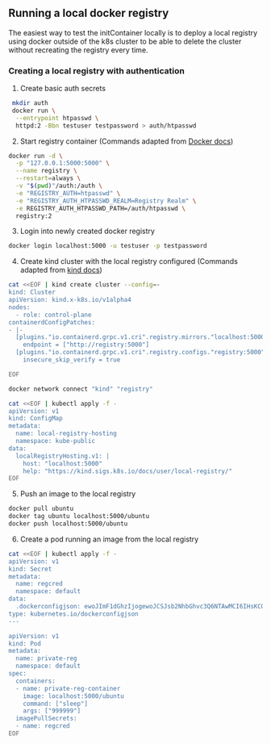 ## Running a local docker registry
The easiest way to test the initContainer locally is to deploy a local registry using docker outside of the k8s cluster to be able to delete the cluster without recreating the registry every time.
### Creating a local registry with authentication 
1. Create basic auth secrets
```bash
 mkdir auth
 docker run \
  --entrypoint htpasswd \
  httpd:2 -Bbn testuser testpassword > auth/htpasswd

```
2. Start registry container (Commands adapted from [Docker docs](https://docs.docker.com/registry/deploying/))
```bash
docker run -d \
  -p "127.0.0.1:5000:5000" \
  --name registry \
  --restart=always \
  -v "$(pwd)"/auth:/auth \
  -e "REGISTRY_AUTH=htpasswd" \
  -e "REGISTRY_AUTH_HTPASSWD_REALM=Registry Realm" \
  -e REGISTRY_AUTH_HTPASSWD_PATH=/auth/htpasswd \
  registry:2
```
3. Login into newly created docker registry
```bash
docker login localhost:5000 -u testuser -p testpassword
```
4. Create kind cluster with the local registry configured (Commands adapted from [kind docs](https://kind.sigs.k8s.io/docs/user/local-registry/))
```bash
cat <<EOF | kind create cluster --config=-
kind: Cluster
apiVersion: kind.x-k8s.io/v1alpha4
nodes:
  - role: control-plane
containerdConfigPatches:
- |-
  [plugins."io.containerd.grpc.v1.cri".registry.mirrors."localhost:5000"]
    endpoint = ["http://registry:5000"]
  [plugins."io.containerd.grpc.v1.cri".registry.configs."registry:5000".tls]
    insecure_skip_verify = true

EOF

docker network connect "kind" "registry"

cat <<EOF | kubectl apply -f -
apiVersion: v1
kind: ConfigMap
metadata:
  name: local-registry-hosting
  namespace: kube-public
data:
  localRegistryHosting.v1: |
    host: "localhost:5000"
    help: "https://kind.sigs.k8s.io/docs/user/local-registry/"
EOF
```
5. Push an image to the local registry
```bash
docker pull ubuntu
docker tag ubuntu localhost:5000/ubuntu
docker push localhost:5000/ubuntu
```
6. Create a pod running an image from the local registry
```bash
cat <<EOF | kubectl apply -f -
apiVersion: v1
kind: Secret
metadata:
  name: regcred
  namespace: default
data:
  .dockerconfigjson: ewoJImF1dGhzIjogewoJCSJsb2NhbGhvc3Q6NTAwMCI6IHsKCQkJImF1dGgiOiAiZEdWemRIVnpaWEk2ZEdWemRIQmhjM04zYjNKayIKCQl9Cgl9Cn0=
type: kubernetes.io/dockerconfigjson
---

apiVersion: v1
kind: Pod 
metadata:
  name: private-reg
  namespace: default
spec:
  containers:
  - name: private-reg-container
    image: localhost:5000/ubuntu
    command: ["sleep"]
    args: ["999999"]
  imagePullSecrets:
  - name: regcred
EOF
```